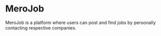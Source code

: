 # MeroJob
MeroJob is a platform where users can post and find jobs by personally contacting respective companies.
